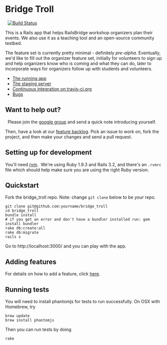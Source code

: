 # Bridge Troll

 
[![Build Status](https://secure.travis-ci.org/railsbridge/bridge_troll.png)](http://travis-ci.org/railsbridge/bridge_troll)
 

This is a Rails app that helps RailsBridge workshop organizers plan their events. We also use it as a teaching tool and an open-source community testbed. 
 

The feature set is currently pretty minimal - definitely *pre-alpha*. Eventually, we'd like to fill out the organizer feature set, initially for volunteers to sign up and help organizers know who is coming and what they can do, later to incorporate ways for organizers follow up with students and volunteers.
 

* [The running app](http://bridgetroll.herokuapp.com/)
* [The staging server](http://bridgetroll-staging.herokuapp.com/)
* [Continuous integration on travis-ci.org](http://travis-ci.org/railsbridge/bridge_troll)
* [Bugs](/railsbridge/bridge_troll/issues)
 

## Want to help out?

 
Please join the [google group](https://groups.google.com/forum/?fromgroups#!forum/bridge-troll) and send a quick note introducing yourself.
 

Then, have a look at our [feature backlog](https://www.pivotaltracker.com/projects/608983). Pick an issue to work on, fork the project, and then make your changes and send a pull request.
 

## Setting up for development


You'll need [rvm](http://rvm.beginrescueend.com).  We're using Ruby 1.9.3 and Rails 3.2, and there's an `.rvmrc` file which should help make sure you are using the right Ruby version.


## Quickstart

Fork the bridge_troll repo.  Note: change `git clone` below to be *your* repo.

```
git clone git@github.com:yourname/bridge_troll
cd bridge_troll
bundle install
# if you get an error and don't have a bundler installed run: gem install bundler
rake db:create:all
rake db:migrate
rails s
```

Go to http://localhost:3000/ and you can play with the app.

## Adding features

For details on how to add a feature, click <a href="wiki/How-to-add-features.md">here</a>.

## Running tests

You will need to install phantomjs for tests to run successfully. On OSX with Homebrew, try
```
brew update
brew install phantomjs
```

Then you can run tests by doing
```
rake
```

